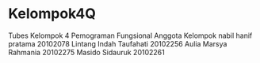 # Kelompok4Q
Tubes Kelompok 4 Pemograman Fungsional
Anggota Kelompok
nabil hanif pratama 20102078
Lintang Indah Taufahati 20102256
Aulia Marsya Rahmania 20102275
Masido Sidauruk 20102261
